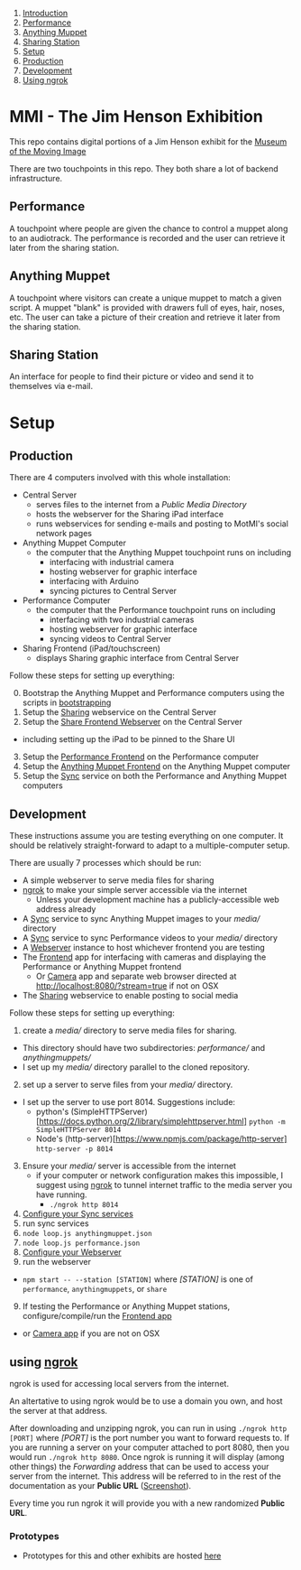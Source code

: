 1. [Introduction](#MMI---The-Jim-Henson-Exhibition)
  1. [Performance](#performance)
  2. [Anything Muppet](#anything-muppet)
  3. [Sharing Station](#sharing-station)
2. [Setup](#setup)
  1. [Production](#production)
  2. [Development](#development)
  3. [Using ngrok](#using-ngrok)

# MMI - The Jim Henson Exhibition

This repo contains digital portions of a Jim Henson exhibit for the [Museum of the Moving Image](http://www.movingimage.us/) 

There are two touchpoints in this repo. They both share a lot of backend infrastructure.

## Performance

A touchpoint where people are given the chance to control a muppet along to an audiotrack. The performance is recorded and the user can retrieve it later from the sharing station.

## Anything Muppet

A touchpoint where visitors can create a unique muppet to match a given script. A muppet "blank" is provided with drawers full of eyes, hair, noses, etc. The user can take a picture of their creation and retrieve it later from the sharing station.

## Sharing Station

An interface for people to find their picture or video and send it to themselves via e-mail.

# Setup

## Production

There are 4 computers involved with this whole installation:

* Central Server
  - serves files to the internet from a _Public Media Directory_
  - hosts the webserver for the Sharing iPad interface
  - runs webservices for sending e-mails and posting to MotMI&apos;s social network pages
* Anything Muppet Computer
  - the computer that the Anything Muppet touchpoint runs on including
    * interfacing with industrial camera
    * hosting webserver for graphic interface
    * interfacing with Arduino
    * syncing pictures to Central Server
* Performance Computer
  - the computer that the Performance touchpoint runs on including
    * interfacing with two industrial cameras
    * hosting webserver for graphic interface
    * syncing videos to Central Server
* Sharing Frontend (iPad/touchscreen)
  - displays Sharing graphic interface from Central Server

Follow these steps for setting up everything:

0. Bootstrap the Anything Muppet and Performance computers using the scripts in [bootstrapping](Startup/bootstrap/)
1. Setup the [Sharing](Sharing/) webservice on the Central Server
2. Setup the [Share Frontend Webserver](Webserver/README.md#share) on the Central Server
  - including setting up the iPad to be pinned to the Share UI
3. Setup the [Performance Frontend](Frontend/Readme.md#performance) on the Performance computer
4. Setup the [Anything Muppet Frontend](Frontend/Readme.md#anything-muppet) on the Anything Muppet computer
5. Setup the [Sync](Sync/) service on both the Performance and Anything Muppet computers

## Development

These instructions assume you are testing everything on one computer. It should be relatively straight-forward to adapt to a multiple-computer setup.

There are usually 7 processes which should be run:

* A simple webserver to serve media files for sharing
* [ngrok](https://ngrok.com/) to make your simple server accessible via the internet
  - Unless your development machine has a publicly-accessible web address already
* A [Sync](Sync/) service to sync Anything Muppet images to your _media/_ directory
* A [Sync](Sync/) service to sync Performance videos to your _media/_ directory
* A [Webserver](Webserver/) instance to host whichever frontend you are testing
* The [Frontend](Frontend/) app for interfacing with cameras and displaying the Performance or Anything Muppet frontend
  - Or [Camera](Camera/) app and separate web browser directed at [http://localhost:8080/?stream=true]() if not on OSX
* The [Sharing](Sharing/) webservice to enable posting to social media

Follow these steps for setting up everything:

1. create a _media/_ directory to serve media files for sharing.
  - This directory should have two subdirectories: _performance/_ and _anythingmuppets/_
  - I set up my _media/_ directory parallel to the cloned repository.
2. set up a server to serve files from your _media/_ directory.
  - I set up the server to use port 8014. Suggestions include:
    * python&apos;s (SimpleHTTPServer)[https://docs.python.org/2/library/simplehttpserver.html] `python -m SimpleHTTPServer 8014`
    * Node&apos;s (http-server)[https://www.npmjs.com/package/http-server] `http-server -p 8014`
3. Ensure your _media/_ server is accessible from the internet
    * if your computer or network configuration makes this impossible, I suggest using [ngrok](#using-ngrok) to tunnel internet traffic to the media server you have running.
        - `./ngrok http 8014`
5. [Configure your Sync services](Sync/README.md#configure)
6. run sync services
  1. `node loop.js anythingmuppet.json`
  2. `node loop.js performance.json`
7. [Configure your Webserver](Webserver/README.md#configure)
8. run the webserver
  - `npm start -- --station [STATION]` where _[STATION]_ is one of `performance`, `anythingmuppets`, or `share`
9. If testing the Performance or Anything Muppet stations, configure/compile/run the [Frontend app](Frontend/)
  - or [Camera app](Camera/) if you are not on OSX

## using [ngrok](https://ngrok.com/)

ngrok is used for accessing local servers from the internet. 

An altertative to using ngrok would be to use a domain you own, 
and host the server at that address.

After downloading and unzipping ngrok, you can run in using 
`./ngrok http [PORT]` where _[PORT]_ is the port number you want to forward 
requests to. If you are running a server on your computer attached to port 
8080, then you would run `./ngrok http 8080`. Once ngrok is running it will 
display (among other things) the _Forwarding_ address that can be used to 
access your server from the internet. This address will be referred to in the 
rest of the documentation as your **Public URL** ([Screenshot](ngrok.png)).

Every time you run ngrok it will provide you with a new randomized 
**Public URL**.

### Prototypes
* Prototypes for this and other exhibits are hosted [here](https://github.com/wearecollins/MMI-Prototypes.git)
